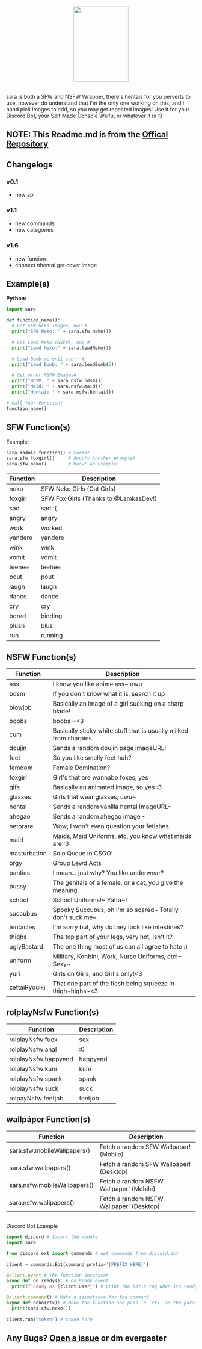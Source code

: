 <div align="center">
  <br />
  <p>
    <a href="https://discord.gg/GTJtFGUNV5"><img src="https://cdn.donmai.us/original/65/bd/__modeus_helltaker_drawn_by_kiyovero__65bd0b99d080bceb39fff3f4de7cc586.png" width="146" height="200"/></a>
  </p>
  <br />
</div>
sara is both a SFW and NSFW Wrapper, there's hentais for you perverts to use, however do understand that I'm the only one working on this, and I hand pick images to add, so you may get repeated images! Use it for your Discord Bot, your Self Made Console Waifu, or whatever it is :3

## NOTE: This Readme.md is from the [Offical Repository](https://gitlab.com/weeb-squad/akaneko/)

## Changelogs
### v0.1
- new api

### v1.1
- new commands
- new categories

### v1.6
- new funcion
- connect nhentai get cover image

## Example(s)
**Python:**
```python
import sara

def function_name():
  # Get SFW Neko Images, uwu #
  print("SFW Neko: " + sara.sfw.neko())

  # Get Lewd Neko (NSFW), owo #
  print("Lewd Neko:" + sara.lewdNeko())

  # Lewd Bomb me onii-san~~ #
  print("Lewd Bomb: " + sara.lewdBomb(5))

  # Get other NSFW Images#
  print("BDSM: " + sara.nsfw.bdsm())
  print("Maid: " + sara.nsfw.maid())
  print("Hentai: " + sara.nsfw.hentai())

# Call Your Function!
function_name()

```


## SFW Function(s)
Example:
```python
sara.module.function() # Format
sara.sfw.foxgirl()     # Awoo!~ Another example!
sara.sfw.neko()        # Meow! An Example!
```
Function | Description
---|---
neko | SFW Neko Girls (Cat Girls)
foxgirl | SFW Fox Girls (Thanks to @LamkasDev!)
sad | sad :(
angry | angry
work | worked
yandere | yandere
wink | wink
vomit | vomit 
teehee | teehee
pout | pout
laugh | laugh
dance | dance
cry | cry
bored | binding
blush | blus
run | running

## NSFW Function(s)
Function | Description
---|---
ass | I know you like anime ass~ uwu
bdsm | If you don't know what it is, search it up
blowjob | Basically an image of a girl sucking on a sharp blade!
boobs | boobs ~<3
cum | Basically sticky white stuff that is usually milked from sharpies.
doujin | Sends a random doujin page imageURL!
feet | So you like smelly feet huh?
femdom | Female Domination?
foxgirl | Girl's that are wannabe foxes, yes
gifs | Basically an animated image, so yes :3
glasses | Girls that wear glasses, uwu~
hentai | Sends a random vanilla hentai imageURL~
ahegao | Sends a random ahegao image ~
netorare | Wow, I won't even question your fetishes.
maid | Maids, Maid Uniforms, etc, you know what maids are :3
masturbation | Solo Queue in CSGO!
orgy | Group Lewd Acts
panties | I mean... just why? You like underwear?
pussy | The genitals of a female, or a cat, you give the meaning.
school | School Uniforms!~ Yatta~!
succubus | Spooky Succubus, oh I'm so scared~ Totally don't suck me~
tentacles | I'm sorry but, why do they look like intestines?
thighs | The top part of your legs, very hot, isn't it?
uglyBastard | The one thing most of us can all agree to hate :)
uniform |Military, Konbini, Work, Nurse Uniforms, etc!~ Sexy~
yuri | Girls on Girls, and Girl's only!<3
zettaiRyouiki | That one part of the flesh being squeeze in thigh-highs~<3

## rolplayNsfw Function(s)

Function | Description
---|---
rolplayNsfw.fuck | sex 
rolplayNsfw.anal | :0
rolplayNsfw.happyend | happyend
rolplayNsfw.kuni | kuni
rolplayNsfw.spank | spank
rolplayNsfw.suck | suck
rolpayNsfw.feetjob | feetjob

## wallpáper Function(s)
Function | Description
---|---
sara.sfw.mobileWallpapers() | Fetch a random SFW Wallpaper! (Mobile)
sara.sfw.wallpapers() | Fetch a random SFW Wallpaper! (Desktop)
sara.nsfw.mobileWallpapers() | Fetch a random NSFW Wallpaper! (Mobile)
sara.nsfw.wallpapers() | Fetch a random NSFW Wallpaper! (Desktop)



##
Discord Bot Example
```python
import discord # Import the module
import sara

from discord.ext import commands # get commands from discord.ext

client = commands.Bot(command_prefix='[PREFIX HERE]')

@client.event # the function decorator
async def on_ready(): # on Ready event
  print(f"Ready as {client.user}") # print the bot's tag when its ready

@client.command() # Make a isinstance for the command
async def neko(ctx): # Make the function and pass in `ctx` as the params
  print(sara.sfw.neko())

client.run("token") # token here

```

## Any Bugs? [Open a issue](https://github.com/EverGasterXd/sara_api/issues) or dm evergaster